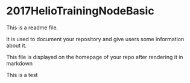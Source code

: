 # 2017HelioTrainingNodeBasic

This is a readme file.

It is used to document your repository and give users some information about it.

This file is displayed on the homepage of your repo after rendering it in markdown

This is a test
